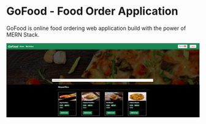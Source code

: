 # GoFood - Food Order Application 
GoFood is online food ordering web application build with the power of MERN Stack. 

![home page](https://github.com/bhavyae-pokhrel/gofood/blob/main/image/Screenshot%20(2).png)
